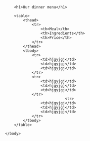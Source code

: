 <!DOCTYPE html>
<html>
    <head>
        <meta charset="utf-8">
        <title>Challenge: The dinner table</title>
    </head>
    <body>
    
        <h1>Our dinner menu</h1>

        <table>
            <thead>
                <tr>
                    <th>Meal</th>
                    <th>Ingredients</th>
                    <th>Price</th>
                </tr>
            </thead>
            <tbody>
                <tr>
                    <td>hjgyjgj</td>
                    <td>hjgyjgj</td>
                    <td>hjgyjgj</td>
                </tr>
                <tr>
                    <td>hjgyjgj</td>
                    <td>hjgyjgj</td>
                    <td>hjgyjgj</td>
                </tr>
                               <tr>
                    <td>hjgyjgj</td>
                    <td>hjgyjgj</td>
                    <td>hjgyjgj</td>
                </tr>
            </tbody>
        </table>

    </body>
</html>
